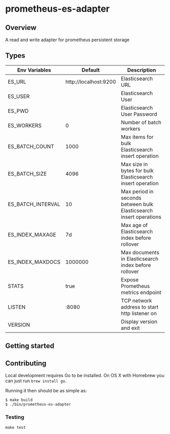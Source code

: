 # prometheus-es-adapter

## Overview

A read and write adapter for prometheus persistent storage

## Types

| Env Variables     | Default               | Description                                                        |
| ----------------- | --------------------- | ------------------------------------------------------------------ |
| ES_URL            | http://localhost:9200 | Elasticsearch URL                                                  |
| ES_USER           |                       | Elasticsearch User                                                 |
| ES_PWD            |                       | Elasticsearch User Password                                        |
| ES_WORKERS        | 0                     | Number of batch workers                                            |
| ES_BATCH_COUNT    | 1000                  | Max items for bulk Elasticsearch insert operation                  |
| ES_BATCH_SIZE     | 4096                  | Max size in bytes for bulk Elasticsearch insert operation          |
| ES_BATCH_INTERVAL | 10                    | Max period in seconds between bulk Elasticsearch insert operations |
| ES_INDEX_MAXAGE   | 7d                    | Max age of Elasticsearch index before rollover                     |
| ES_INDEX_MAXDOCS  | 1000000               | Max documents in Elasticsearch index before rollover               |
| STATS             | true                  | Expose Prometheus metrics endpoint                                 |
| LISTEN            | :8080                 | TCP network address to start http listener on                      |
| VERSION           |                       | Display version and exit                                           |

## Getting started

## Contributing

Local development requires Go to be installed. On OS X with Homebrew you can just run `brew install go`.

Running it then should be as simple as:

```console
$ make build
$ ./bin/prometheus-es-adapter
```

### Testing

`make test`
